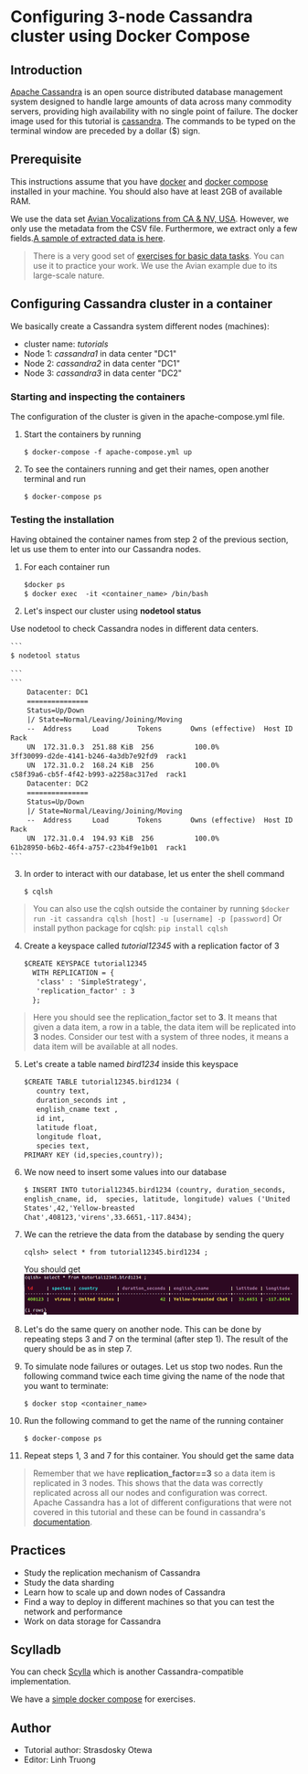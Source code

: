 # Configuring 3-node Cassandra cluster using Docker Compose

## Introduction

[Apache Cassandra](https://cassandra.apache.org/) is an open source distributed database management system designed to handle large amounts of data across many commodity servers, providing high availability with no single point of failure. The docker image used for this tutorial is [cassandra](https://hub.docker.com/_/cassandra). The commands to be typed on the terminal window are preceded by a dollar ($) sign.

## Prerequisite

This instructions assume that you have [docker](https://docs.docker.com/get-docker/) and [docker compose](https://docs.docker.com/compose/install/) installed in your machine. You should also have at least 2GB of available RAM.

We use the data set [Avian Vocalizations from CA & NV, USA](https://www.kaggle.com/samhiatt/xenocanto-avian-vocalizations-canv-usa). However, we only use the metadata from the CSV file. Furthermore, we extract only a few fields.[A sample of extracted data is here](../consistency/sampledata.csv).
> There is a very good set of [exercises for basic data tasks](https://gist.github.com/jeffreyscarpenter/761ddcd1c125dfb194dc02d753d31733). You can use it to practice your work. We use the Avian example due to its large-scale nature.

## Configuring Cassandra cluster in a container

We basically create a Cassandra system different nodes (machines):
* cluster name: *tutorials*
* Node 1: *cassandra1* in data center "DC1"
* Node 2: *cassandra2* in data center "DC1"
* Node 3: *cassandra3* in data center "DC2"

### Starting and inspecting the containers

The configuration of the cluster is given in the apache-compose.yml file.
1. Start the containers by running
    ```
    $ docker-compose -f apache-compose.yml up
    ```
2. To see the containers running and get their names, open another terminal and run
    ```
    $ docker-compose ps
    ```

### Testing the installation

Having obtained the container names from step 2 of the previous section, let us use them to enter into our Cassandra nodes.
1. For each container run
    ```
    $docker ps
    $ docker exec  -it <container_name> /bin/bash
    ```
2. Let's inspect our cluster using **nodetool status**

Use nodetool to check Cassandra nodes in different data centers.

    ```
    $ nodetool status

    ```
    ```
        Datacenter: DC1
        ===============
        Status=Up/Down
        |/ State=Normal/Leaving/Joining/Moving
        --  Address     Load       Tokens       Owns (effective)  Host ID                               Rack
        UN  172.31.0.3  251.88 KiB  256          100.0%            3ff30099-d2de-4141-b246-4a3db7e92fd9  rack1
        UN  172.31.0.2  168.24 KiB  256          100.0%            c58f39a6-cb5f-4f42-b993-a2258ac317ed  rack1
        Datacenter: DC2
        ===============
        Status=Up/Down
        |/ State=Normal/Leaving/Joining/Moving
        --  Address     Load       Tokens       Owns (effective)  Host ID                               Rack
        UN  172.31.0.4  194.93 KiB  256          100.0%            61b28950-b6b2-46f4-a757-c23b4f9e1b01  rack1
    ```


3. In order to interact with our database, let us enter the shell command
     ```
     $ cqlsh
    ```
>You can also use the cqlsh outside the container by running ```$docker run -it cassandra cqlsh [host] -u [username] -p [password]```
>Or install python package for cqlsh: ```pip install cqlsh```

4. Create a keyspace called _tutorial12345_ with a replication factor of 3
    ```
    $CREATE KEYSPACE tutorial12345
      WITH REPLICATION = {
       'class' : 'SimpleStrategy',
       'replication_factor' : 3
      };
    ```
>Here you should see the replication_factor set to **3**. It means that given a data item, a row in a table, the data item will be replicated into **3** nodes. Consider our test with a system of three nodes, it means a data item will be available at all nodes.
5. Let's create a table named _bird1234_ inside this keyspace
    ```
    $CREATE TABLE tutorial12345.bird1234 (
       country text,
       duration_seconds int ,
       english_cname text ,
       id int,
       latitude float,
       longitude float,
       species text,
    PRIMARY KEY (id,species,country));
    ```

6. We now need to insert some values into our database
   
    ```
    $ INSERT INTO tutorial12345.bird1234 (country, duration_seconds, english_cname, id,  species, latitude, longitude) values ('United States',42,'Yellow-breasted Chat',408123,'virens',33.6651,-117.8434);
    ```

7. We can the retrieve the data from the database by sending the query
    ```
    cqlsh> select * from tutorial12345.bird1234 ;
    ```
    You should get
    ![snapshot of cassandra](querysnapshot.png)

8. Let's do the same query on another node. This can be done by repeating steps 3 and 7 on the terminal (after step 1). The result of the query should be as in step 7.
9.  To simulate node failures or outages. Let us stop two nodes. Run the following command twice each time giving the name of the node that you want to terminate:
    ```
    $ docker stop <container_name>
    ```
10. Run the following command to get the name of the running container
    ```
    $ docker-compose ps
    ```

11. Repeat steps 1, 3 and 7 for this container. You should get the same data

>Remember that we have **replication_factor==3** so a data item is replicated in 3 nodes. This shows that the data was correctly replicated across all our nodes and configuration was correct. Apache Cassandra has a lot of different configurations that were not covered in this tutorial and these can be found in cassandra's [documentation](https://cassandra.apache.org/doc/latest/configuration/index.html).

## Practices

* Study the replication mechanism of Cassandra
* Study the data sharding
* Learn how to scale up and down nodes of Cassandra
* Find a way to deploy in different machines so that you can test the network and performance
* Work on data storage for Cassandra

## Scylladb

You can check [Scylla](https://www.scylladb.com/compare/scylladb-vs-apache-cassandra/) which is another Cassandra-compatible implementation.

We have a [simple docker compose](scylladb-compose.yml) for exercises.

## Author

- Tutorial author: Strasdosky Otewa
- Editor: Linh Truong